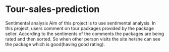 # Tour-sales-prediction
Sentimental analysis
Aim of this project is to use sentimental analysis. In this project, users comment on tour packages provided by the package seller. According to the sentiments of the comments the packages are being rated and then sorted. So when other person visits the site he/she can see the package which is good(having good rating).  

